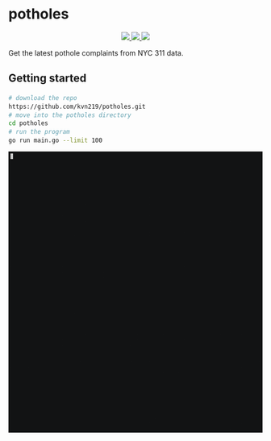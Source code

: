 # potholes

<p align="center">
    <a href="#travis" alt="Travis-CI">
        <img src="https://travis-ci.org/kvn219/potholes.svg?branch=master"/>
    </a>
    <a href="#docker-build" alt="Docker build">
        <img src="https://img.shields.io/docker/build/kvn219/potholes.svg"/>
    </a>
    <a>
        <img src="https://img.shields.io/docker/automated/kvn219/potholes.svg"/>
    </a>
</p>

Get the latest pothole complaints from NYC 311 data.

## Getting started

```bash
# download the repo
https://github.com/kvn219/potholes.git
# move into the potholes directory
cd potholes
# run the program
go run main.go --limit 100
```

![example gif 1](demo.gif)
